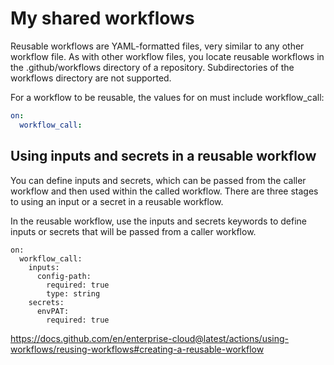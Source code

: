 # My shared workflows

Reusable workflows are YAML-formatted files, very similar to any other workflow file. As with other workflow files, you locate reusable workflows in the .github/workflows directory of a repository. Subdirectories of the workflows directory are not supported.

For a workflow to be reusable, the values for on must include workflow_call:

```yml
on:
  workflow_call:
```

## Using inputs and secrets in a reusable workflow

You can define inputs and secrets, which can be passed from the caller workflow and then used within the called workflow. There are three stages to using an input or a secret in a reusable workflow.

In the reusable workflow, use the inputs and secrets keywords to define inputs or secrets that will be passed from a caller workflow.

```yml®
on:
  workflow_call:
    inputs:
      config-path:
        required: true
        type: string
    secrets:
      envPAT:
        required: true
```

https://docs.github.com/en/enterprise-cloud@latest/actions/using-workflows/reusing-workflows#creating-a-reusable-workflow

